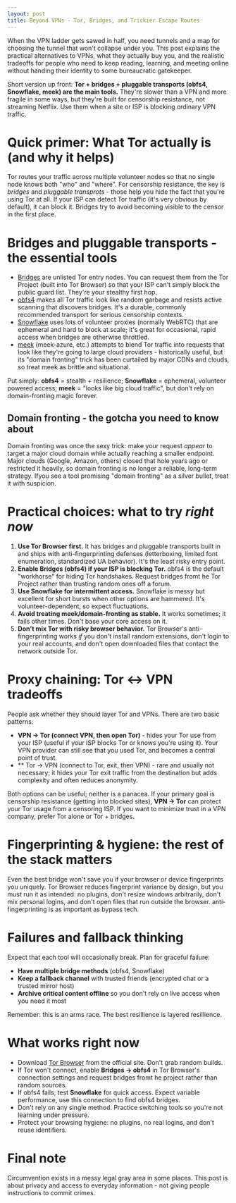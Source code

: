 ```yaml
---
layout: post
title: Beyond VPNs - Tor, Bridges, and Trickier Escape Routes
---
```


When the VPN ladder gets sawed in half, you need tunnels and a map for choosing the tunnel that won't collapse under you. This post explains the practical alternatives to VPNs, what they actually buy you, and the realistic tradeoffs for people who need to keep reading, learning, and meeting online without handing their identity to some bureaucratic gatekeeper.

Short version up front: **Tor + bridges + pluggable transports (obfs4, Snowflake, meek) are the main tools.** They're slower than a VPN and more fragile in some ways, but they're built for censorship resistance, not streaming Netflix. Use them when a site or ISP is blocking ordinary VPN traffic.

# Quick primer: What Tor actually is (and why it helps)

Tor routes your traffic across multiple volunteer nodes so that no single node knows both "who" and "where". For censorship resistance, the key is *bridges* and *pluggable transprots* - those help you hide the fact that you're using Tor at all. If your ISP can detect Tor traffic (it's very obvious by default), it can block it. Bridges try to avoid becoming visible to the censor in the first place.

# Bridges and pluggable transports - the essential tools

- [Bridges](https://tb-manual.torproject.org/bridges) are unlisted Tor entry nodes. You can request them from the Tor Project (built into Tor Browser) so that your ISP can't simply block the public guard list. They're your stealthy first hop.
- [obfs4](https://support.torproject.org/glossary/obfs4/) makes all Tor traffic look like random garbage and resists active scanning that discovers bridges. It's a durable, commonly recommended transport for serious censorship contexts.
- [Snowflake](https://snowflake.torproject.org/) uses lots of volunteer proxies (normally WebRTC) that are ephemeral and hard to block at scale; it's great for occasional, rapid access when bridges are otherwise throttled.
- [meek](https://tb-manual.torproject.org/circumvention) (meek-azure, etc.) attempts to blend Tor traffic into requests that look like they're going to large cloud providers - historically useful, but its "domain fronting" trick has been curtailed by major CDNs and clouds, so treat meek as brittle and situational.

Put simply: **obfs4** = stealth + resilience; **Snowflake** = ephemeral, volunteer powered access; **meek** = "looks like big cloud traffic", but don't rely on domain-fronting magic forever.

## Domain fronting - the gotcha you need to know about

Domain fronting was once the sexy trick: make your request *appear* to target a major cloud domain while actually reaching a smaller endpoint. Major clouds (Google, Amazon, others) closed that hole years ago or restricted it heavily, so domain fronting is no longer a reliable, long-term strategy. Ifyou see a tool promising "domain fronting" as a silver bullet, treat it with suspicion.

# Practical choices: what to try *right now*

1. **Use Tor Browser first.** It has bridges and pluggable transports built in and ships with anti-fingerprinting defenses (letterboxing, limited font enumeration, standardized UA behavior). It's the least risky entry point.
1. **Enable Bridges (obfs4) if your ISP is blocking Tor.** obfs4 is the default "workhorse" for hiding Tor handshakes. Request bridges fromt he Tor Project rather than trusting random ones off a forum.
1. **Use Snowflake for intermittent access.** Snowflake is messy but excellent for short bursts when other options are hammered. It's volunteer-dependent, so expect fluctuations.
1. **Avoid treating meek/domain-fronting as stable.** It works sometimes; it fails other times. Don't base your core access on it.
1. **Don't mix Tor with risky browser behavior.** Tor Browser's anti-fingerprinting works *if* you don't install random extensions, don't login to your real accounts, and don't open downloaded files that contact the network outside Tor.

# Proxy chaining: Tor <-> VPN tradeoffs

People ask whether they should layer Tor and VPNs. There are two basic patterns:

- **VPN -> Tor (connect VPN, then open Tor)** - hides your Tor use from your ISP (useful if your ISP blocks Tor or knows you're using it). Your VPN provider can still see that you used Tor, and becomes a central point of trust.
- ** Tor -> VPN (connect to Tor, exit, then VPN) - rare and usually not necessary; it hides your Tor exit traffic from the destination but adds complexity and often reduces anonymity.

Both options can be useful; neither is a panacea. If your primary goal is censorship resistance (getting into blocked sites), **VPN -> Tor** can protect your Tor usage from a censoring ISP. If you want to minimize trust in a VPN company, prefer Tor alone or Tor + bridges.

# Fingerprinting & hygiene: the rest of the stack matters

Even the best bridge won't save you if your browser or device fingerprints you uniquely. Tor Browser reduces fingerprint variance by design, but you must run it as intended: no plugins, don't resize windows arbitrarily, don't mix personal logins, and don't open files that run outside the browser. anti-fingerprinting is as important as bypass tech.

# Failures and fallback thinking

Expect that each tool will occasionally break. Plan for graceful failure:

- **Have multiple bridge methods** (obfs4, Snowflake)
- **Keep a fallback channel** with trusted friends (encrypted chat or a trusted mirror host)
- **Archive critical content offline** so you don't rely on live access when you need it most

Remember: this is an arms race. The best resillience is layered resillience.

# What works right now

- Download [Tor Browser](https://tb-manual.torproject.org/) from the official site. Don't grab random builds.
- If Tor won't connect, enable **Bridges -> obfs4** in Tor Browser's connection settings and request bridges fromt he project rather than random sources.
- If obfs4 fails, test **Snowflake** for quick access. Expect variable performance, use this connection to find obfs4 bridges.
- Don't rely on any single method. Practice switching tools so you're not learning under pressure.
- Protect your browsing hygiene: no plugins, no real logins, and don't reuse identifiers.

# Final note

Circumvention exists in a messy legal gray area in some places. This post is about privacy and access to everyday information - not giving people instructions to commit crimes.
